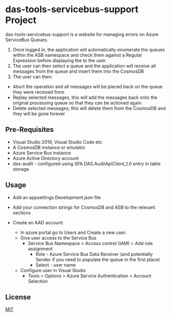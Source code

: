 # das-tools-servicebus-support Project

das-tools-servicebus-support is a website for managing errors on Azure ServiceBus Queues.

1. Once logged in, the application will automatically enumerate the queues within the ASB namespace and check them against a Regular Expression before displaying the to the user.
2. The user can then select a queue and the application will receive all messages from the queue and insert them into the CosmosDB
3. The user can then:
  * Abort the operation and all messages will be placed back on the queue they were received from
  * Replay selected messages, this will add the messages back onto the original processing queue so that they can be actioned again
  * Delete selected messages; this will delete them from the CosmosDB and they will be gone forever

## Pre-Requisites

* Visual Studio 2019, Visual Studio Code etc
* A CosmosDB instance or emulator
* Azure Service Bus instance
* Azure Active Directory account
* das-audit - configured using SFA.DAS.AuditApiClient_1.0 entry in table storage 

## Usage

* Add an appsettings.Development.json file
* Add your connection strings for CosmosDB and ASB to the relevant sections

* Create an AAD account:
  * In azure portal go to Users and Create a new user.
  * Give user access to the Service Bus
      * Service Bus Namespace > Access control (IAM) > Add role assignment  
        * Role - Azure Service Bus Data Receiver (and potentially Sender if you need to populate the queue in the first place)
        * Select - user name
  * Configure user in Visual Studio
      * Tools > Options > Azure Service Authentication > Account Selection

## License
[MIT](https://choosealicense.com/licenses/mit/)
